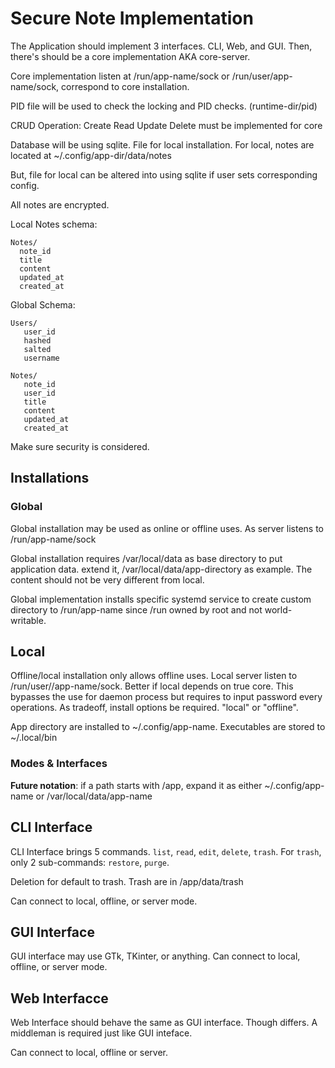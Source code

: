 # Secure Note Implementation

The Application should implement 3 interfaces.
CLI, Web, and GUI.
Then, there's should be a core implementation AKA core-server.

Core implementation listen at /run/app-name/sock or /run/user/app-name/sock, correspond to core installation.

PID file will be used to check the locking and PID checks. (runtime-dir/pid)

CRUD Operation: Create Read Update Delete must be implemented for core

Database will be using sqlite. File for local installation.
For local, notes are located at ~/.config/app-dir/data/notes

But, file for local can be altered into using sqlite if user sets corresponding config.

All notes are encrypted.

Local Notes schema:

```
Notes/
  note_id
  title
  content
  updated_at
  created_at
```

Global Schema:

```
Users/
   user_id
   hashed
   salted
   username

Notes/
   note_id
   user_id
   title
   content
   updated_at
   created_at
```

Make sure security is considered.

## Installations

### Global

Global installation may be used as online or offline uses. As server listens to /run/app-name/sock

Global installation requires /var/local/data as base directory to put application data.
extend it, /var/local/data/app-directory as example. The content should not be very different from local.

Global implementation installs specific systemd service to create custom directory to /run/app-name since /run owned by root and not world-writable.

## Local

Offline/local installation only allows offline uses. Local server listen to /run/user/<uid>/app-name/sock.
Better if local depends on true core. This bypasses the use for daemon process but requires to input password every operations.
As tradeoff, install options be required. "local" or "offline".

App directory are installed to ~/.config/app-name.
Executables are stored to ~/.local/bin

### Modes & Interfaces

**Future notation**: if a path starts with /app, expand it as either ~/.config/app-name or /var/local/data/app-name

## CLI Interface

CLI Interface brings 5 commands. `list`, `read`, `edit`, `delete`, `trash`.
For `trash`, only 2 sub-commands: `restore`, `purge`.

Deletion for default to trash. Trash are in /app/data/trash

Can connect to local, offline, or server mode.

## GUI Interface

GUI interface may use GTk, TKinter, or anything. Can connect to local, offline, or server mode.

## Web Interfacce

Web Interface should behave the same as GUI interface. Though differs. A middleman is required just like GUI inteface.

Can connect to local, offline or server.
